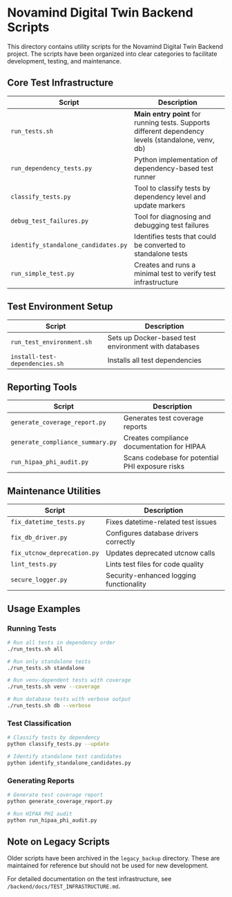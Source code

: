 # Novamind Digital Twin Backend Scripts

This directory contains utility scripts for the Novamind Digital Twin Backend project. The scripts have been organized into clear categories to facilitate development, testing, and maintenance.

## Core Test Infrastructure

| Script | Description |
|--------|-------------|
| `run_tests.sh` | **Main entry point** for running tests. Supports different dependency levels (standalone, venv, db) |
| `run_dependency_tests.py` | Python implementation of dependency-based test runner |
| `classify_tests.py` | Tool to classify tests by dependency level and update markers |
| `debug_test_failures.py` | Tool for diagnosing and debugging test failures |
| `identify_standalone_candidates.py` | Identifies tests that could be converted to standalone tests |
| `run_simple_test.py` | Creates and runs a minimal test to verify test infrastructure |

## Test Environment Setup

| Script | Description |
|--------|-------------|
| `run_test_environment.sh` | Sets up Docker-based test environment with databases |
| `install-test-dependencies.sh` | Installs all test dependencies |

## Reporting Tools

| Script | Description |
|--------|-------------|
| `generate_coverage_report.py` | Generates test coverage reports |
| `generate_compliance_summary.py` | Creates compliance documentation for HIPAA |
| `run_hipaa_phi_audit.py` | Scans codebase for potential PHI exposure risks |

## Maintenance Utilities

| Script | Description |
|--------|-------------|
| `fix_datetime_tests.py` | Fixes datetime-related test issues |
| `fix_db_driver.py` | Configures database drivers correctly |
| `fix_utcnow_deprecation.py` | Updates deprecated utcnow calls |
| `lint_tests.py` | Lints test files for code quality |
| `secure_logger.py` | Security-enhanced logging functionality |

## Usage Examples

### Running Tests

```bash
# Run all tests in dependency order
./run_tests.sh all

# Run only standalone tests
./run_tests.sh standalone

# Run venv-dependent tests with coverage
./run_tests.sh venv --coverage

# Run database tests with verbose output
./run_tests.sh db --verbose
```

### Test Classification

```bash
# Classify tests by dependency
python classify_tests.py --update

# Identify standalone test candidates
python identify_standalone_candidates.py
```

### Generating Reports

```bash
# Generate test coverage report
python generate_coverage_report.py

# Run HIPAA PHI audit
python run_hipaa_phi_audit.py
```

## Note on Legacy Scripts

Older scripts have been archived in the `legacy_backup` directory. These are maintained for reference but should not be used for new development.

For detailed documentation on the test infrastructure, see `/backend/docs/TEST_INFRASTRUCTURE.md`.
